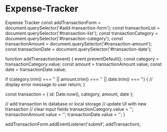 # Expense-Tracker
Expense Tracker
const addTransactionForm = document.querySelector('#add-transaction-form');
const transactionList = document.querySelector('#transaction-list');
const transactionCategory = document.querySelector('#transaction-category');
const transactionAmount = document.querySelector('#transaction-amount');
const transactionDate = document.querySelector('#transaction-date');

function addTransaction(event) {
  event.preventDefault();
  const category = transactionCategory.value;
  const amount = transactionAmount.value;
  const date = transactionDate.value;

  if (category.trim() === '' || amount.trim() === '' || date.trim() === '') {
    // display error message to user
    return;
  }

  const transaction = {
    id: Date.now(),
    category,
    amount,
    date
  };

  // add transaction to database or local storage
  // update UI with new transaction
  // clear input fields
  transactionCategory.value = '';
  transactionAmount.value = '';
  transactionDate.value = '';
}

addTransactionForm.addEventListener('submit', addTransaction);
